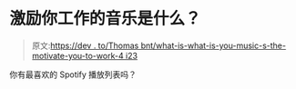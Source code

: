 # 激励你工作的音乐是什么？

> 原文:[https://dev . to/Thomas bnt/what-is-what-is-you-music-s-the-motivate-you-to-work-4 i23](https://dev.to/thomasbnt/what-is-are-your-music-s-that-motivates-you-to-work-4i23)

你有最喜欢的 Spotify 播放列表吗？